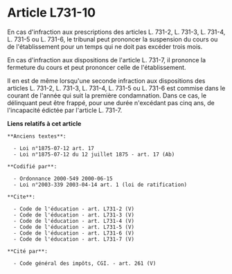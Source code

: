 # Article L731-10

En cas d'infraction aux prescriptions des articles L. 731-2, L. 731-3, L. 731-4, L. 731-5 ou L. 731-6, le tribunal peut
prononcer la suspension du cours ou de l'établissement pour un temps qui ne doit pas excéder trois mois.

En cas d'infraction aux dispositions de l'article L. 731-7, il prononce la fermeture du cours et peut prononcer celle de
l'établissement.

Il en est de même lorsqu'une seconde infraction aux dispositions des articles L. 731-2, L. 731-3, L. 731-4, L. 731-5 ou L.
731-6 est commise dans le courant de l'année qui suit la première condamnation. Dans ce cas, le délinquant peut être frappé,
pour une durée n'excédant pas cinq ans, de l'incapacité édictée par l'article L. 731-7.

**Liens relatifs à cet article**

	**Anciens textes**:

	  - Loi n°1875-07-12 art. 17
	  - Loi n°1875-07-12 du 12 juillet 1875 - art. 17 (Ab)

	**Codifié par**:

	  - Ordonnance 2000-549 2000-06-15
	  - Loi n°2003-339 2003-04-14 art. 1 (loi de ratification)

	**Cite**:

	  - Code de l'éducation - art. L731-2 (V)
	  - Code de l'éducation - art. L731-3 (V)
	  - Code de l'éducation - art. L731-4 (V)
	  - Code de l'éducation - art. L731-5 (V)
	  - Code de l'éducation - art. L731-6 (V)
	  - Code de l'éducation - art. L731-7 (V)

	**Cité par**:

	  - Code général des impôts, CGI. - art. 261 (V)
